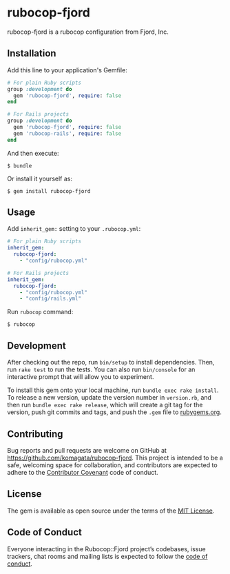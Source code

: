 # rubocop-fjord

rubocop-fjord is a rubocop configuration from Fjord, Inc.

## Installation

Add this line to your application's Gemfile:

```ruby
# For plain Ruby scripts
group :development do
  gem 'rubocop-fjord', require: false
end
```

```ruby
# For Rails projects
group :development do
  gem 'rubocop-fjord', require: false
  gem 'rubocop-rails', require: false
end
```

And then execute:

    $ bundle

Or install it yourself as:

    $ gem install rubocop-fjord

## Usage

Add `inherit_gem:` setting to your `.rubocop.yml`:

```yml
# For plain Ruby scripts
inherit_gem:
  rubocop-fjord:
    - "config/rubocop.yml"
```

```yml
# For Rails projects
inherit_gem:
  rubocop-fjord:
    - "config/rubocop.yml"
    - "config/rails.yml"
```

Run `rubocop` command:

```
$ rubocop
```

## Development

After checking out the repo, run `bin/setup` to install dependencies. Then, run `rake test` to run the tests. You can also run `bin/console` for an interactive prompt that will allow you to experiment.

To install this gem onto your local machine, run `bundle exec rake install`. To release a new version, update the version number in `version.rb`, and then run `bundle exec rake release`, which will create a git tag for the version, push git commits and tags, and push the `.gem` file to [rubygems.org](https://rubygems.org).

## Contributing

Bug reports and pull requests are welcome on GitHub at https://github.com/komagata/rubocop-fjord. This project is intended to be a safe, welcoming space for collaboration, and contributors are expected to adhere to the [Contributor Covenant](http://contributor-covenant.org) code of conduct.

## License

The gem is available as open source under the terms of the [MIT License](https://opensource.org/licenses/MIT).

## Code of Conduct

Everyone interacting in the Rubocop::Fjord project’s codebases, issue trackers, chat rooms and mailing lists is expected to follow the [code of conduct](https://github.com/komagata/rubocop-fjord/blob/master/CODE_OF_CONDUCT.md).
